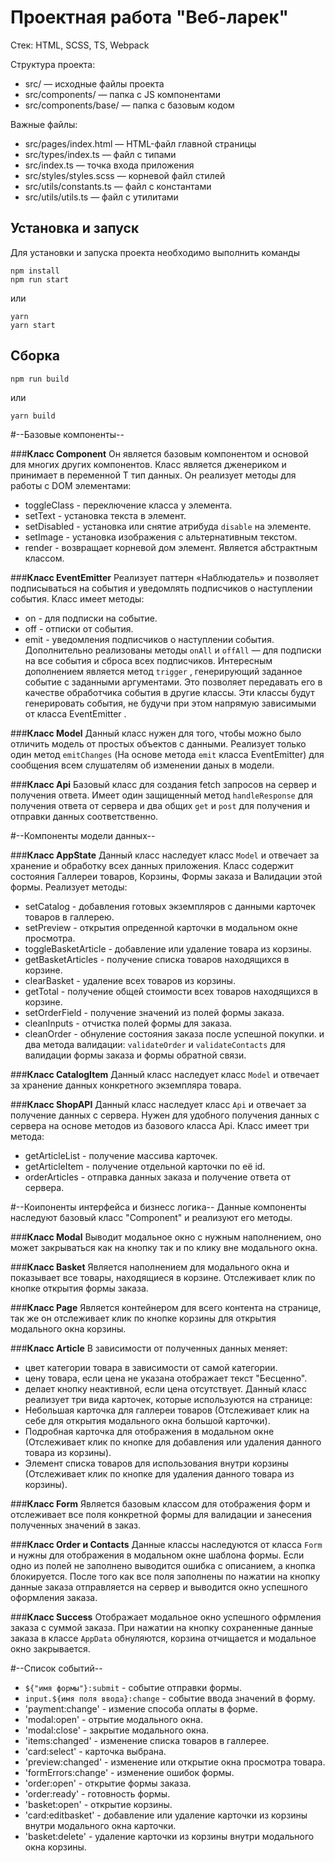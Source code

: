 # Проектная работа "Веб-ларек"

Стек: HTML, SCSS, TS, Webpack

Структура проекта:
- src/ — исходные файлы проекта
- src/components/ — папка с JS компонентами
- src/components/base/ — папка с базовым кодом

Важные файлы:
- src/pages/index.html — HTML-файл главной страницы
- src/types/index.ts — файл с типами
- src/index.ts — точка входа приложения
- src/styles/styles.scss — корневой файл стилей
- src/utils/constants.ts — файл с константами
- src/utils/utils.ts — файл с утилитами

## Установка и запуск
Для установки и запуска проекта необходимо выполнить команды

```
npm install
npm run start
```

или

```
yarn
yarn start
```
## Сборка

```
npm run build
```

или

```
yarn build
```

#--Базовые компоненты--

###**Класс Component**
Он является базовым компонентом и основой для многих других компонентов. Класс является дженериком и принимает в переменной  T  тип данных. 
Он реализует методы для работы с DOM элементами:
* toggleClass - переключение класса у элемента.
* setText - установка текста в элемент.
* setDisabled - установка или снятие атрибуда `disable` на элементе.
* setImage - установка изображения с альтернативным текстом.
* render - возвращает корневой дом элемент.
Является абстрактным классом.

###**Класс EventEmitter**
Реализует паттерн «Наблюдатель» и позволяет подписываться на события и уведомлять подписчиков
о наступлении события.
Класс имеет методы:
* on - для подписки на событие.
* off - отписки от события.
* emit - уведомления подписчиков о наступлении события. 
Дополнительно реализованы методы  `onAll` и  `offAll`  — для подписки на все события и сброса всех
подписчиков.
Интересным дополнением является метод  `trigger` , генерирующий заданное событие с заданными
аргументами. Это позволяет передавать его в качестве обработчика события в другие классы. Эти
классы будут генерировать события, не будучи при этом напрямую зависимыми от класса  EventEmitter .

###**Класс Model**
Данный класс нужен для того, чтобы можно было отличить модель от простых объектов с данными.
Реализует только один метод `emitChanges` (На основе метода `emit` класса EventEmitter) для сообщения всем слушателям об изменении даных в модели.

###**Класс Api**
Базовый класс для создания fetch запросов на сервер и получения ответа.
Имеет один защищенный метод `handleResponse` для получения ответа от сервера и два общих `get` и `post` для получения и отправки данных соответственно.

#--Компоненты модели данных--

###**Класс AppState**
Данный класс наследует класс `Model` и отвечает за хранение и обработку всех данных приложения.
Класс содержит состояния Галлереи товаров, Корзины, Формы заказа и Валидации этой формы.
Реализует методы:
* setCatalog - добавления готовых экземпляров с данными карточек товаров в галлерею.
* setPreview - открытия опреденной карточки в модальном окне просмотра.
* toggleBasketArticle - добавление или удаление товара из корзины.
* getBasketArticles - получение списка товаров находящихся в корзине.
* clearBasket - удаление всех товаров из корзины.
* getTotal - получение общей стоимости всех товаров находящихся в корзине.
* setOrderField - получение значений из полей формы заказа.
* cleanInputs - отчистка полей формы для заказа.
* cleanOrder - обнуление состояния заказа после успешной покупки.
и два метода валидации: `validateOrder` и `validateContacts` для валидации формы заказа и формы обратной связи.

###**Класс CatalogItem**
Данный класс наследует класс `Model` и отвечает за хранение данных конкретного экземпляра товара.

###**Класс ShopAPI**
Данный класс наследует класс `Api` и отвечает за получение данных с сервера. Нужен для удобного получения данных с сервера на основе методов из базового класса Api.
Класс имеет три метода:
* getArticleList - получение массива карточек.
* getArticleItem - получение отдельной карточки по её id.
* orderArticles - отправка данных заказа и получение ответа от сервера.

#--Коипоненты интерфейса и бизнесс логика--
Данные компоненты наследуют базовый класс "Component" и реализуют его методы.

###**Класс Modal**
Выводит модальное окно с нужным наполнением, оно может закрываться как на кнопку так и по клику вне модального окна.

###**Класс Basket**
Является наполнением для модального окна и показывает все товары, находящиеся в корзине. Отслеживает клик по кнопке открытия формы заказа.

###**Класс Page**
Является контейнером для всего контента на странице, так же он отслеживает клик по кнопке корзины для открытия модального окна корзины.

###**Класс Article**
В зависимости от полученных данных меняет: 
* цвет категории товара в зависимости от самой категории.
* цену товара, если цена не указана отображает текст "Бесценно".
* делает кнопку неактивной, если цена отсутствует.
Данный класс реализует три вида карточек, которые используются на странице: 
* Небольшая карточка для галлереи товаров (Отслеживает клик на себе для открытия модального окна большой карточки).
* Подробная карточка для отображения в модальном окне (Отслеживает клик по кнопке для добавления или удаления данного товара из корзины).
* Элемент списка товаров для использования внутри корзины (Отслеживает клик по кнопке для удаления данного товара из корзины).

###**Класс Form**
Является базовым классом для отображения форм и отслеживает все поля конкретной формы для валидации и занесения полученных значений в заказ.

###**Класс Order и Contacts**
Данные классы наследуются от класса `Form` и нужны для отображения в модальном окне шаблона формы. Если одно из полей не заполнено выводится ошибка с описанием, а кнопка блокируется. После того как все поля заполнены по нажатии на кнопку данные заказа отправляется на сервер и выводится окно успешного оформления заказа.

###**Класс Success**
Отображает модальное окно успешного офрмления заказа с суммой заказа. При нажатии на кнопку сохраненные данные заказа в классе `AppData` обнуляются, корзина отчищается и модальное окно закрывается.

#--Список событий--

* `${"имя формы"}:submit` - событие отправки формы.
* `input.${имя поля ввода}:change` - событие ввода значений в форму.
* 'payment:change' - измение способа оплаты в форме.
* 'modal:open' - отрытие модального окна.
* 'modal:close' - закрытие модального окна.
* 'items:changed' - изменение списка товаров в галлерее.
* 'card:select' - карточка выбрана.
* 'preview:changed' - изменение или открытие окна просмотра товара.
* 'formErrors:change' - изменение ошибок формы.
* 'order:open' - открытие формы заказа.
* 'order:ready' - готовность формы.
* 'basket:open' - открытие корзины.
* 'card:editbasket' - добавление или удаление карточки из корзины внутри модального окна карточки.
* 'basket:delete' - удаление карточки из корзины внутри модального окна корзины.


